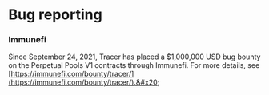 # Bug reporting

### Immunefi

Since September 24, 2021, Tracer has placed a $1,000,000 USD bug bounty on the Perpetual Pools V1 contracts through Immunefi. For more details, see [https://immunefi.com/bounty/tracer/](https://immunefi.com/bounty/tracer/).&#x20;
